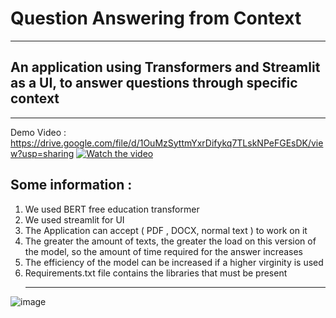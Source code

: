 # Question Answering from Context 
__________________________________________________________
## An application using Transformers and Streamlit as a UI, to answer questions through specific context 
__________________________________________________________
Demo Video : https://drive.google.com/file/d/1OuMzSyttmYxrDifykq7TLskNPeFGEsDK/view?usp=sharing
[![Watch the video](https://i.stack.imgur.com/Vp2cE.png)]([https://youtu.be/vt5fpE0bzSY](https://drive.google.com/file/d/1OuMzSyttmYxrDifykq7TLskNPeFGEsDK/view?usp=sharing))

## Some information : 
1. We used BERT free education transformer
2. We used streamlit for UI
3. The Application can accept ( PDF , DOCX, normal text ) to work on it
4. The greater the amount of texts, the greater the load on this version of the model, so the amount of time required for the answer increases
5. The efficiency of the model can be increased if a higher virginity is used
6. Requirements.txt file contains the libraries that must be present
   ___________________________________________________________________________________________________________________
![image](https://github.com/Ziad-o-Yusef/Question-Answering-from-Context/assets/78553937/6d1a2ee9-314c-4eec-afaa-ffbd68f16b02)
